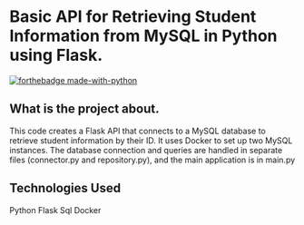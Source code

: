 # Basic API for Retrieving Student Information from MySQL in Python using Flask.

[![forthebadge made-with-python](http://ForTheBadge.com/images/badges/made-with-python.svg)](https://www.python.org/)

## What is the project about.
This code creates a Flask API that connects to a MySQL database to retrieve student information by their ID. It uses Docker to set up two MySQL instances. The database connection and queries are handled in separate files (connector.py and repository.py), and the main application is in main.py

## Technologies Used
Python
Flask
Sql
Docker
